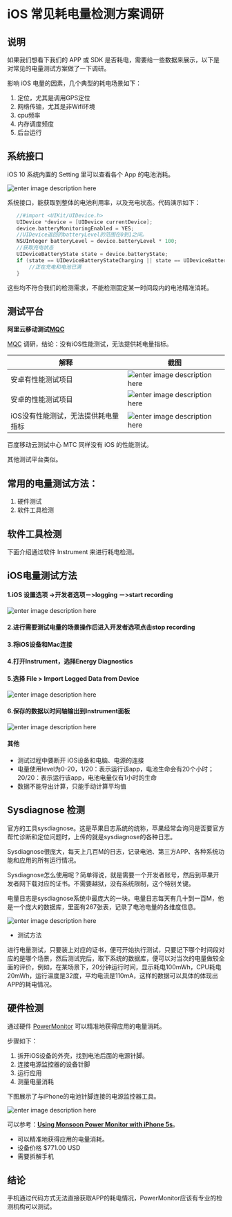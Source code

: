 # iOS 常见耗电量检测方案调研


## 说明

如果我们想看下我们的 APP 或 SDK 是否耗电，需要给一些数据来展示，以下是对常见的电量测试方案做了一下调研。

影响 iOS 电量的因素，几个典型的耗电场景如下：

 1. 定位，尤其是调用GPS定位
 2. 网络传输，尤其是非Wifi环境
 3. cpu频率
 4. 内存调度频度
 5. 后台运行


## 系统接口

iOS 10 系统内置的 Setting 里可以查看各个 App 的电池消耗。

![enter image description here](https://www.imore.com/sites/imore.com/files/styles/larger/public/field/image/2015/10/ios-9-battery-usage-screens-01.jpg?itok=fGMOE3CR)

系统接口，能获取到整体的电池利用率，以及充电状态。代码演示如下：

 ```Objective-C
    //#import <UIKit/UIDevice.h>
    UIDevice *device = [UIDevice currentDevice];
    device.batteryMonitoringEnabled = YES;
    //UIDevice返回的batteryLevel的范围在0到1之间。
    NSUInteger batteryLevel = device.batteryLevel * 100;
    //获取充电状态
    UIDeviceBatteryState state = device.batteryState;
    if (state == UIDeviceBatteryStateCharging || state == UIDeviceBatteryStateFull) {
        //正在充电和电池已满
    }
 ```

这些均不符合我们的检测需求，不能检测固定某一时间段内的电池精准消耗。


## 测试平台

 **阿里云移动测试[MQC](http://mqc.yunos.com)**

[MQC](http://mqc.yunos.com) 调研，结论：没有iOS性能测试，无法提供耗电量指标。

解释 | 截图
-------------|-------------
安卓有性能测试项目| ![enter image description here](https://ws2.sinaimg.cn/large/006tNbRwly1fglofo7j2qj30p20ik0td.jpg) |
安卓的性能测试项目 |![enter image description here](https://ws1.sinaimg.cn/large/006tNbRwly1fglofo2v83j311g0cm74m.jpg) |
iOS没有性能测试，无法提供耗电量指标| ![enter image description here](https://ws1.sinaimg.cn/large/006tNbRwly1fglofnxmhvj31ba0ciq36.jpg)


百度移动云测试中心 MTC 同样没有 iOS 的性能测试。

其他测试平台类似。

## 常用的电量测试方法：

  1. 硬件测试
  2. 软件工具检测



## 软件工具检测

下面介绍通过软件 Instrument 来进行耗电检测。



## iOS电量测试方法

####  1.iOS 设置选项 ->开发者选项－>logging －>start recording

![enter image description here](https://ws4.sinaimg.cn/large/006tNbRwly1fgbkl24g4qj30eu08gjrk.jpg)

#### 2.进行需要测试电量的场景操作后进入开发者选项点击stop recording
#### 3.将iOS设备和Mac连接
#### 4.打开Instrument，选择Energy Diagnostics
#### 5.选择 File > Import Logged Data from Device

![enter image description here](https://ws1.sinaimg.cn/large/006tNbRwly1fgbkl20pt2j30ek08i3yv.jpg)


#### 6.保存的数据以时间轴输出到Instrument面板
![enter image description here](https://blog-10039692.file.myqcloud.com/1508982751904_5537_1508982985887.png)

#### 其他

 - 测试过程中要断开 iOS设备和电脑、电源的连接
 - 电量使用level为0-20，1/20：表示运行该app，电池生命会有20个小时；20/20：表示运行该app，电池电量仅有1小时的生命
 - 数据不能导出计算，只能手动计算平均值

## Sysdiagnose 检测

官方的工具sysdiagnose。这是苹果日志系统的统称，苹果经常会询问是否要官方帮忙诊断和定位问题时，上传的就是sysdiagnose的各种日志。

Sysdiagnose很庞大，每天上几百M的日志，记录电池、第三方APP、各种系统功能和应用的所有运行情况。

Sysdiagnose怎么使用呢？简单得说，就是需要一个开发者账号，然后到苹果开发者网下载对应的证书。不需要越狱，没有系统限制，这个特别关键。

电量日志是sysdiagnose系统中最庞大的一块。电量日志每天有几十到一百M，他是一个庞大的数据库，里面有267张表，记录了电池电量的各维度信息。

![enter image description here](https://blog-10039692.file.myqcloud.com/1508982751904_5537_1508982985887.png)

- 测试方法

进行电量测试，只要装上对应的证书，便可开始执行测试，只要记下哪个时间段对应的是哪个场景，然后测试完后，取下系统的数据库，便可以对当次的电量做较全面的评价，例如，在某场景下，20分钟运行时间，显示耗电100mWh，CPU耗电20mWh，运行温度是32度，平均电流是110mA，这样的数据可以具体的体现出APP的耗电情况。

## 硬件检测

 通过硬件 [PowerMonitor]( https://www.msoon.com/LabEquipment/PowerMonitor/ ) 可以精准地获得应用的电量消耗。

 步骤如下：

  1. 拆开iOS设备的外壳，找到电池后面的电源针脚。
  2. 连接电源监控器的设备针脚
  3. 运行应用
  4. 测量电量消耗

 下图展示了与iPhone的电池针脚连接的电源监控器工具。

 ![enter image description here](https://bottleofcode.com/wp-content/uploads/2015/06/9.png)

 可以参考：[**Using Monsoon Power Monitor with iPhone 5s**]( https://www.bottleofcode.com/2015/07/12/using-monsoon-power-monitor-with-iphone-5s/)。

 - 可以精准地获得应用的电量消耗。
 - 设备价格 $771.00 USD
 - 需要拆解手机

## 结论
手机通过代码方式无法直接获取APP的耗电情况，PowerMonitor应该有专业的检测机构可以测试。
